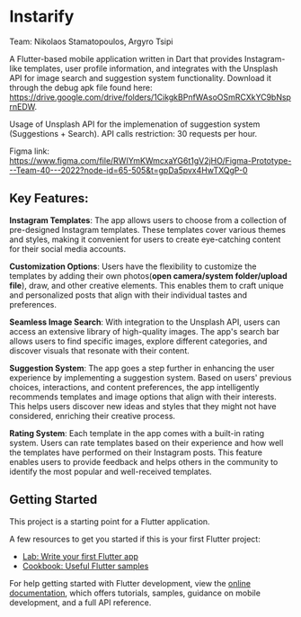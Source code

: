 # Instarify
Team: Nikolaos Stamatopoulos, Argyro Tsipi

A Flutter-based mobile application written in Dart that provides Instagram-like templates, user profile information, and integrates with the Unsplash API for image search and suggestion system functionality.
Download it through the debug apk file found here: https://drive.google.com/drive/folders/1CikgkBPnfWAsoOSmRCXkYC9bNsprnEDW.
 
Usage of Unsplash API for the implemenation of suggestion system (Suggestions + Search). 
API calls restriction: 30 requests per hour.
 
Figma link: 
https://www.figma.com/file/RWIYmKWmcxaYG6t1gV2jHO/Figma-Prototype---Team-40---2022?node-id=65-505&t=gpDa5pvx4HwTXQgP-0

## Key Features:

**Instagram Templates**: The app allows users to choose from a collection of pre-designed Instagram templates. These templates cover various themes and styles, making it convenient for users to create eye-catching content for their social media accounts.

**Customization Options**: Users have the flexibility to customize the templates by adding their own photos(**open camera/system folder/upload file**), draw, and other creative elements. This enables them to craft unique and personalized posts that align with their individual tastes and preferences.

**Seamless Image Search**: With integration to the Unsplash API, users can access an extensive library of high-quality images. The app's search bar allows users to find specific images, explore different categories, and discover visuals that resonate with their content.

**Suggestion System**: The app goes a step further in enhancing the user experience by implementing a suggestion system. Based on users' previous choices, interactions, and content preferences, the app intelligently recommends templates and image options that align with their interests. This helps users discover new ideas and styles that they might not have considered, enriching their creative process.

**Rating System**: Each template in the app comes with a built-in rating system. Users can rate templates based on their experience and how well the templates have performed on their Instagram posts. This feature enables users to provide feedback and helps others in the community to identify the most popular and well-received templates.

## Getting Started

This project is a starting point for a Flutter application.

A few resources to get you started if this is your first Flutter project:

- [Lab: Write your first Flutter app](https://docs.flutter.dev/get-started/codelab)
- [Cookbook: Useful Flutter samples](https://docs.flutter.dev/cookbook)

For help getting started with Flutter development, view the
[online documentation](https://docs.flutter.dev/), which offers tutorials,
samples, guidance on mobile development, and a full API reference.
